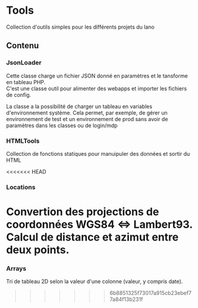 # Tools

Collection d'outils simples pour les différents projets du lano

## Contenu

### JsonLoader
Cette classe charge un fichier JSON donné en paramètres et le tansforme en tableau PHP.  
C'est une classe outil pour alimenter des webapps et importer les fichiers de config.

La classe a la possibilité de charger un tableau en variables d'environnement système. Cela permet, par exemple, de gérer un environnement de test et un environnement de prod sans avoir de paramètres dans les classes ou de login/mdp

### HTMLTools
Collection de fonctions statiques pour manuipuler des données et sortir du HTML

<<<<<<< HEAD
### Locations
Convertion des projections de coordonnées WGS84 <=> Lambert93. Calcul de distance et azimut entre deux points.
=======
### Arrays
Tri de tableau 2D selon la valeur d'une colonne (valeur, y compris date).
>>>>>>> 6b8851325f73017a915cb23ebef77a84f13b231f

